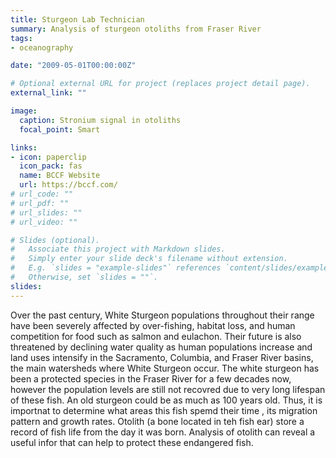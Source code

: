 ```yaml
---
title: Sturgeon Lab Technician
summary: Analysis of sturgeon otoliths from Fraser River
tags:
- oceanography

date: "2009-05-01T00:00:00Z"

# Optional external URL for project (replaces project detail page).
external_link: ""

image:
  caption: Stronium signal in otoliths
  focal_point: Smart

links:
- icon: paperclip
  icon_pack: fas
  name: BCCF Website
  url: https://bccf.com/
# url_code: ""
# url_pdf: ""
# url_slides: ""
# url_video: ""

# Slides (optional).
#   Associate this project with Markdown slides.
#   Simply enter your slide deck's filename without extension.
#   E.g. `slides = "example-slides"` references `content/slides/example-slides.md`.
#   Otherwise, set `slides = ""`.
slides: 
---
```


Over the past century, White Sturgeon populations throughout their range have been severely affected by over-fishing, habitat loss, and human competition for food such as salmon and eulachon. Their future is also threatened by declining water quality as human populations increase and land uses intensify in the Sacramento, Columbia, and Fraser River basins, the main watersheds where White Sturgeon occur. The white sturgeon has been a protected species in the Fraser River for a few decades now, however the population levels are still not recovred due to very long lifespan of these fish. An old sturgeon could be as much as 100 years old.  Thus, it is importnat to determine what areas this fish spemd their time , its migration pattern and growth rates. Otolith (a bone located in teh fish ear) store a record of fish life from the day it was born. Analysis of otolith can reveal a useful infor that can help to protect these endangered fish.



